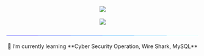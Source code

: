 <p align="center">
  <a href="https://github.com/Jun-Hua-Lee">
    <img src="https://readme-typing-svg.herokuapp.com?font=Oxanium&size=30&pause=1000&color=0000FF&center=true&vCenter=true&repeat=false&width=435&height=38&lines=%F0%9F%91%8BHi%2C+I'm+Jun+Hua!" /></a>
</p>

<p align="center">
  <a href="https://github.com/Jun-Hua-Lee">
    <img src="https://readme-typing-svg.herokuapp.com?font=Oxanium&size=30&pause=1000&color=0000FF&center=true&vCenter=true&width=485&height=38&lines=A+Computer+Engineering+Student;Passionate+about+Cyber+Security" /></a>
</p>

![neonLine](https://github.com/Jun-Hua-Lee/Jun-Hua-Lee/raw/main/Assets/neonLine.gif)

<div align="center">
  🌱 I’m currently learning **Cyber Security Operation, Wire Shark, MySQL**
</div>
